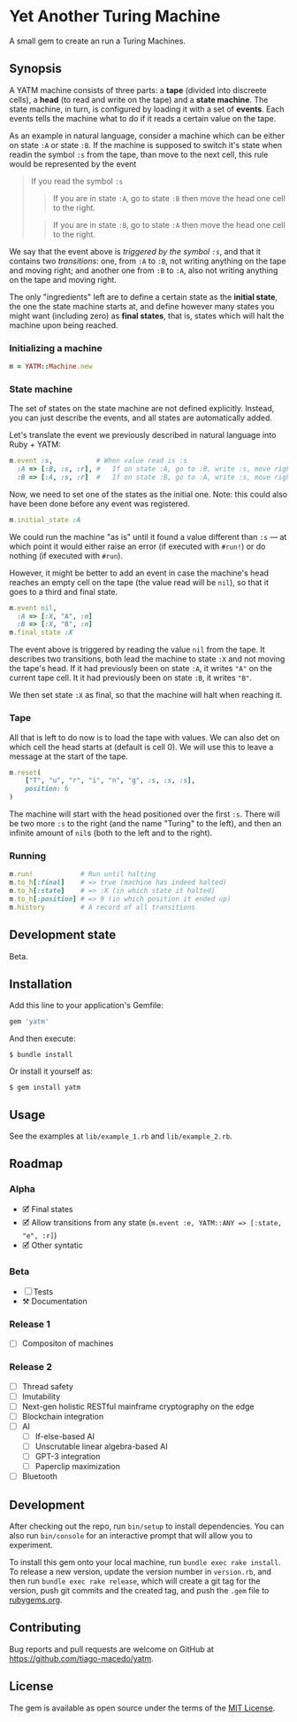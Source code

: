 # Yet Another Turing Machine

A small gem to create an run a Turing Machines.

## Synopsis

A YATM machine consists of three parts: a **tape** (divided into discreete cells), a **head** (to read and write on the tape) and a **state machine**. The state machine, in turn, is configured by loading it with a set of **events**. Each events tells the machine what to do if it reads a certain value on the tape.

As an example in natural language, consider a machine which can be either on state `:A` or state `:B`. If the machine is supposed to switch it's state when readin the symbol `:s` from the tape, than move to the next cell, this rule would be represented by the event

> If you read the symbol `:s`
> > If you are in state `:A`, go to state `:B` then move the head one cell to the right.
> 
> > If you are in state `:B`, go to state `:A` then move the head one cell to the right.

We say that the event above is _triggered by the symbol `:s`_, and that it contains two _transitions_: one, from `:A` to `:B`, not writing anything on the tape and moving right; and another one from `:B` to `:A`, also not writing anything on the tape and moving right.

The only "ingredients" left are to define a certain state as the **initial state**, the one the state machine starts at, and define however many states you might want (including zero) as **final states**, that is, states which will halt the machine upon being reached.

### Initializing a machine

```ruby
m = YATM::Machine.new
```

### State machine

The set of states on the state machine are not defined explicitly. Instead, you can just describe the events, and all states are automatically added.

Let's translate the event we previously described in natural language into Ruby + YATM:

```ruby
m.event :s,           # When value read is :s
  :A => [:B, :s, :r], #   If on state :A, go to :B, write :s, move right
  :B => [:A, :s, :r]  #   If on state :B, go to :A, write :s, move right
```

Now, we need to set one of the states as the initial one. Note: this could also have been done before any event was registered.

```ruby
m.initial_state :A
```

We could run the machine "as is" until it found a value different than `:s` — at which point it would either raise an error (if executed with `#run!`) or do nothing (if executed with `#run`).

However, it might be better to add an event in case the machine's head reaches an empty cell on the tape (the value read will be `nil`), so that it goes to a third and final state.

```ruby
m.event nil,
  :A => [:X, "A", :n]
  :B => [:X, "B", :n]
m.final_state :X
```

The event above is triggered by reading the value `nil` from the tape. It describes two transitions, both lead the machine to state `:X` and not moving the tape's head. If it had previously been on state `:A`, it writes `"A"` on the current tape cell. It it had previously been on state `:B`, it writes `"B"`.

We then set state `:X` as final, so that the machine will halt when reaching it.

### Tape

All that is left to do now is to load the tape with values. We can also det on which cell the head starts at (default is cell 0). We will use this to leave a message at the start of the tape.

```ruby
m.reset(
	["T", "u", "r", "i", "n", "g", :s, :s, :s],
	position: 6
)
```

The machine will start with the head positioned over the first `:s`. There will be two more `:s` to the right (and the name "Turing" to the left), and then an infinite amount of `nil`s (both to the left and to the right).

### Running

```ruby
m.run!            # Run until halting
m.to_h[:final]    # => true (machine has indeed halted)
m.to_h[:state]    # => :X (in which state it halted)
m.to_h[:position] # => 9 (in which position it ended up)
m.history         # A record of all transitions
```


## Development state

Beta.

## Installation

Add this line to your application's Gemfile:

```ruby
gem 'yatm'
```

And then execute:

    $ bundle install

Or install it yourself as:

    $ gem install yatm

## Usage

See the examples at `lib/example_1.rb` and `lib/example_2.rb`.

## Roadmap

### Alpha
- 🗹 Final states
- 🗹 Allow transitions from any state (`m.event :e, YATM::ANY => [:state, "e", :r]`)
- 🗹 Other syntatic

### Beta

- ☐ Tests
- ⚒ Documentation

### Release 1

- ☐ Compositon of machines

### Release 2

- ☐ Thread safety
- ☐ Imutability
- ☐ Next-gen holistic RESTful mainframe cryptography on the edge
- ☐ Blockchain integration
- ☐ AI
  - ☐ If-else-based AI
  - ☐ Unscrutable linear algebra-based AI
  - ☐ GPT-3 integration
  - ☐ Paperclip maximization
- ☐ Bluetooth

## Development

After checking out the repo, run `bin/setup` to install dependencies. You can also run `bin/console` for an interactive prompt that will allow you to experiment.

To install this gem onto your local machine, run `bundle exec rake install`. To release a new version, update the version number in `version.rb`, and then run `bundle exec rake release`, which will create a git tag for the version, push git commits and the created tag, and push the `.gem` file to [rubygems.org](https://rubygems.org).

## Contributing

Bug reports and pull requests are welcome on GitHub at https://github.com/tiago-macedo/yatm.

## License

The gem is available as open source under the terms of the [MIT License](https://opensource.org/licenses/MIT).
